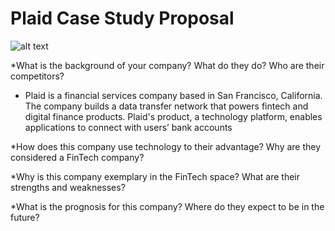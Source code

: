 # Plaid Case Study Proposal
![alt text](https://ucihkn.github.io/img/companies/plaid_logo.png)

*What is the background of your company? What do they do? Who are their competitors?
  * Plaid is a financial services company based in San Francisco, California. The company builds a data transfer network that powers fintech and digital finance products. Plaid's product, a technology platform, enables applications to connect with users’ bank accounts

*How does this company use technology to their advantage? Why are they considered a FinTech company?


*Why is this company exemplary in the FinTech space? What are their strengths and weaknesses?


*What is the prognosis for this company? Where do they expect to be in the future?